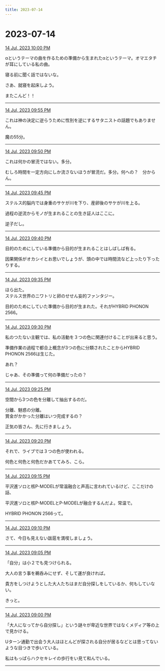 ```yaml
---
title: 2023-07-14
---
```

# 2023-07-14

[14 Jul, 2023 10:00 PM](https://twitter.com/hirasawa/status/1679838163076890624#m)

αというテーマの曲を作るための準備から生まれたαというテーマ。オマエタチが耳にしている私の曲。  
  
寝る前に聞く話ではないな。  
  
さあ、就寝を起床しよう。  
  
またこんど！！

---

[14 Jul, 2023 09:55 PM](https://twitter.com/hirasawa/status/1679836894614667265#m)

これは神の決定に逆らうために性別を逆にするサタニストの話題でもありません。  
  
魔の55分。

---

[14 Jul, 2023 09:50 PM](https://twitter.com/hirasawa/status/1679835636860354561#m)

これは何かの冒涜ではない。多分。  
  
むしろ時間を一定方向にしか流さないほうが冒涜だ。多分。何への？　分からん。

---

[14 Jul, 2023 09:45 PM](https://twitter.com/hirasawa/status/1679834378476875778#m)

ステルス的脳内では身重のサケが川を下り、産卵後のサケが川を上る。  
  
過程の逆流からモノが生まれることの生き証人はここに。  
  
逆子だし。

---

[14 Jul, 2023 09:40 PM](https://twitter.com/hirasawa/status/1679833119900196865#m)

目的のためにしている準備から目的が生まれることはしばしば有る。  
  
因果関係がオカシイとお思いでしょうが、頭の中では時間流など上ったり下ったりする。

---

[14 Jul, 2023 09:35 PM](https://twitter.com/hirasawa/status/1679831861735067649#m)

ほら出た。  
ステルス世界のニワトリと卵のせせん妄的ファンタジー。  
  
目的のためにしていた準備から目的が生まれた。それがHYBRID PHONON 2566。

---

[14 Jul, 2023 09:30 PM](https://twitter.com/hirasawa/status/1679830605020930048#m)

私のつたない主観では、私の活動を３つの色に関連付けることが出来ると思う。  
  
準備作業の過程で都合上概念が3つの色に分類されたことからHYBRID PHONON 2566は生じた。  
  
あれ？  
  
じゃあ、その準備って何の準備だったの？

---

[14 Jul, 2023 09:25 PM](https://twitter.com/hirasawa/status/1679829344934297600#m)

空間から3つの色を分離して抽出するのだ。  
  
分離、魅惑の分離。  
賞金がかかった分離はいつ完成するの？  
  
正気の皆さん、先に行きましょう。

---

[14 Jul, 2023 09:20 PM](https://twitter.com/hirasawa/status/1679828086685040645#m)

それで、ライブでは３つの色が使われる。  
  
何色と何色と何色だかあててみろ、こら。

---

[14 Jul, 2023 09:15 PM](https://twitter.com/hirasawa/status/1679826828478017537#m)

平沢進ソロと核P-MODELが常温融合と声高に言われているけど、ここだけの話、  
  
平沢進ソロと核P-MODELとP-MODELが融合するんだよ。常温で。  
  
HYBRID PHONON 2566って。

---

[14 Jul, 2023 09:10 PM](https://twitter.com/hirasawa/status/1679825570182619139#m)

さて、今日も見えない跋扈を満喫しましょう。

---

[14 Jul, 2023 09:05 PM](https://twitter.com/hirasawa/status/1679824312189026305#m)

「自分」は小２でも見つけられる。  
  
大人の言う事を鵜呑みにせず、そして運が良ければ。  
  
貴方をしつけようとした大人たちはまだ自分探しをしているか、何もしていない。  
  
きっと。

---

[14 Jul, 2023 09:00 PM](https://twitter.com/hirasawa/status/1679823066388414466#m)

「大人になってから自分探し」という謎々が卑近な世界ではなくメディア等の上で見かける。  
  
Uターン通勤で出会う大人はほとんどが探される自分が居るなどとは思ってないような目つきで歩いている。  
  
私はもっぱらハクセキレイの歩行をい見て和んでいる。

---

